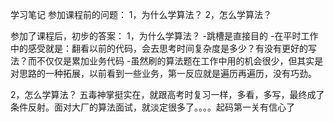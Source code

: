 学习笔记
参加课程前的问题：
1，为什么学算法？
2，怎么学算法？

参加了课程后，初步的答案：
1，为什么学算法？
-跳槽是直接目的
-在平时工作中的感受就是：翻看以前的代码，会去思考时间复杂度是多少？有没有更好的写法？而不仅仅是累加业务代码
-虽然刷的算法题在工作中用的机会很少，但其实是对思路的一种拓展，以前看到一些业务，第一反应就是遍历再遍历，没有巧劲。

2，怎么学算法？
五毒神掌挺实在，就跟高考时复习一样，多看，多写，最终成了条件反射。面对大厂的算法面试，就淡定很多了。。。。起码第一关有信心了
